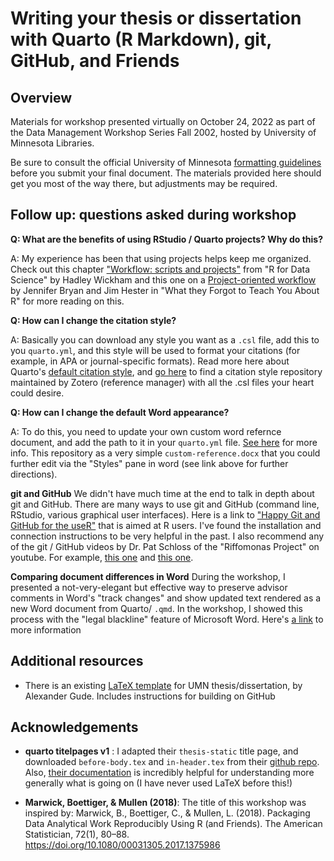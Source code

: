 # Writing your thesis or dissertation with Quarto (R Markdown), git, GitHub, and Friends

## Overview

Materials for workshop presented virtually on October 24, 2022 as part of the Data Management Workshop Series Fall 2002, hosted by University of Minnesota Libraries. 

Be sure to consult the official University of Minnesota [formatting guidelines](https://onestop.umn.edu/academics/grad-and-professional/thesis-or-dissertation-submission) before you submit your final document. The materials provided here should get you most of the way there, but adjustments may be required. 

## Follow up: questions asked during workshop

**Q: What are the benefits of using RStudio / Quarto projects? Why do this?**  

A: My experience has been that using projects helps keep me organized. Check out this chapter ["Workflow: scripts and projects"](https://r4ds.hadley.nz/workflow-scripts.html) from "R for Data Science" by Hadley Wickham and this one on a [Project-oriented workflow](https://rstats.wtf/project-oriented-workflow.html) by Jennifer Bryan and Jim Hester in "What they Forgot to Teach You About R" for more reading on this. 

**Q: How can I change the citation style?** 

A: Basically you can download any style you want as a `.csl` file, add this to you `quarto.yml`, and this style will be used to format your citations (for example, in APA or journal-specific formats). Read more here about Quarto's [default citation style](https://quarto.org/docs/authoring/footnotes-and-citations.html#citation-style), and [go here](https://www.zotero.org/styles) to find a citation style repository maintained by Zotero (reference manager) with all the .csl files your heart could desire. 

**Q: How can I change the default Word appearance?** 

A: To do this, you need to update your own custom word refernce document, and add the path to it in your `quarto.yml` file. [See here](https://quarto.org/docs/output-formats/ms-word-templates.html) for more info. This repository as a very simple `custom-reference.docx` that you could further edit via the "Styles" pane in word (see link above for further directions). 

**git and GitHub** 
We didn't have much time at the end to talk in depth about git and GitHub. There are many ways to use git and GitHub (command line, RStudio, various graphical user interfaces). Here is a link to ["Happy Git and GitHub for the useR"](https://happygitwithr.com/) that is aimed at R users. I've found the installation and connection instructions to be very helpful in the past. I also recommend any of the git / GitHub videos by Dr. Pat Schloss of the "Riffomonas Project" on youtube. For example, [this one](https://www.youtube.com/watch?v=bUoN85QvC10) and [this one](https://www.youtube.com/watch?v=sxErFMF7BJY). 

**Comparing document differences in Word**
During the workshop, I presented a not-very-elegant but effective way to preserve advisor comments in Word's "track changes" and show updated text rendered as a new Word document from Quarto/ `.qmd`. In the workshop, I showed this process with the "legal blackline" feature of Microsoft Word. Here's [a link](https://support.microsoft.com/en-us/office/compare-document-differences-using-the-legal-blackline-option-dbfc7351-4022-43a2-a0c4-54d1898702a0) to more information 


## Additional resources 

- There is an existing [LaTeX template](https://github.com/agude/UMN-PhD-Thesis-Template) for UMN thesis/dissertation, by Alexander Gude. Includes instructions for building on GitHub

## Acknowledgements 

- **quarto titelpages v1** : I adapted their `thesis-static` title page, and downloaded `before-body.tex` and `in-header.tex` from their [github repo](https://github.com/nmfs-opensci/quarto_titlepages_v1). Also, [their documentation](https://nmfs-opensci.github.io/quarto_titlepages_v1/) is incredibly helpful for understanding more generally what is going on (I have never used LaTeX before this!) 

- **Marwick, Boettiger, & Mullen (2018)**: The title of this workshop was inspired by: Marwick, B., Boettiger, C., & Mullen, L. (2018). Packaging Data Analytical Work Reproducibly Using R (and Friends). The American Statistician, 72(1), 80–88. https://doi.org/10.1080/00031305.2017.1375986
